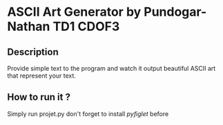 # ASCII Art Generator by Pundogar-Nathan TD1 CDOF3

## Description

Provide simple text to the program and watch it output beautiful ASCII art that represent your text.

## How to run it ?

Simply run projet.py don't forget to install *pyfiglet* before
